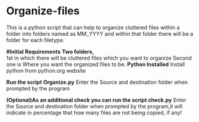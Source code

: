 # Organize-files
This is a python script that can help to organize cluttered files within a folder into folders named as MM_YYYY and within that folder there will be a folder for each filetype.

**#Initial Requirements**
**Two folders,**  
  1st in which there will be cluttered files which you want to organize
  Second one is Where you want the organized files to be.
**Python Installed**
Install python from python.org website

**Run the script Organize.py**
Enter the Source and destination folder when prompted by the program

**(Optional)As an additional check you can run the script check.py**
Enter the Source and destination folder when prompted by the program,it will indicate in percentage that how many files are not being copied, if any!
